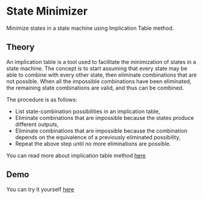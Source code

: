 
# State Minimizer

Minimize states in a state machine using Implication Table method.

## Theory

An implication table is a tool used to facilitate the minimization of states in a state machine. The concept is to start assuming that every state may be able to combine with every other state, then eliminate combinations that are not possible. When all the impossible combinations have been eliminated, the remaining state combinations are valid, and thus can be combined.

The procedure is as follows:

- List state-combination possibilities in an implication table,
- Eliminate combinations that are impossible because the states produce different outputs,
- Eliminate combinations that are impossible because the combination depends on the equivalence of a previously eliminated possibility,
- Repeat the above step until no more eliminations are possible. 

You can read more about implication table method [here](https://web.eece.maine.edu/eason/ece275/StateMinimization.pdf)

## Demo

You can try it yourself [here](https://state-minimizer.surge.sh)
